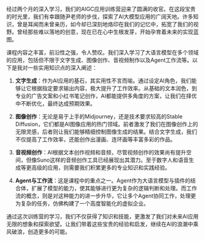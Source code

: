 经过两个月的深入学习，我们的AIGC应用训练营迎来了圆满的收官。在这段宝贵的时光里，我们有幸跟随尹老师的步伐，探索了AI大模型应用的广阔天地。许多知识，曾是耳闻而未曾亲历，如今却已深刻地烙印在我们的记忆中，拓宽了我们的视野。曾经那些难以落地的创意，现在已在心中生根发芽，开始孕育着未来的实现蓝图。

课程内容之丰富，前沿性之强，令人赞叹。我们深入学习了大语言模型在多个领域的应用，包括但不限于文字生成、图像创作、音视频制作以及Agent工作流等。以下是我对一些实用知识点的深入阐述：

1. **文字生成**：作为AI应用的基石，其实用性不言而喻。通过设定AI角色，我们能够让它根据指定要求输出内容，极大提升了工作效率。从基础的文本润色，到专业的广告文案和小红书笔记创作，AI都能提供多角度的方案，让我们在择优中不断优化，最终达成预期效果。

2. **图像创作**：无论是易于上手的Midjourney，还是技术要求较高的Stable Diffusion，它们都是AI图像应用的热门领域。前者激发了我们在图像创作上的无限灵感，后者则让我们能够精细控制图像生成的结果。结合文字生成，我们不仅提高了工作效率，还能创作出漫画、连环画等丰富多彩的作品。

3. **音视频创作**：AI根据文本创作视频和音频，尽管视频创作的效果尚有提升空间，但像Suno这样的音频创作工具已经展现出其潜力。至于数字人和语音生成等更高级的应用，则需要我们积累更多的专业知识和实践经验。

4. **Agent与工作流**：这是课程中的重点之一。Agent作为大语言模型与插件的结合体，扩展了模型的能力，使其能够进行更为复杂的逻辑判断和处理。而工作流的概念，则是对这种能力的进一步升华，它让多个Agent协同工作，处理更为复杂的任务，仿佛构建了一个高度智能化的虚拟企业。

通过这次训练营的学习，我们不仅获得了知识和技能，更激发了我们对未来AI应用无限的想象和探索欲望。让我们带着这些宝贵的经验和启发，继续在AI的浪潮中乘风破浪，创造更多的可能。
